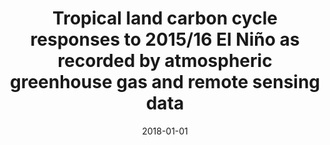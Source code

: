 ---
title: "Tropical land carbon cycle responses to 2015/16 El Niño as recorded by atmospheric greenhouse gas and remote sensing data"
collection: publications
permalink: /publication/2018-01-01-Gloor2018
date: 2018-01-01
venue: 'Philosophical Transactions of the Royal Society B: Biological Sciences'
paperurl: 'https://doi.org/10.1098/rstb.2017.0302'
citation: 'Gloor et al., <b>Tropical land carbon cycle responses to 2015/16 El Niño as recorded by atmospheric greenhouse gas and remote sensing data</b>, Philosophical Transactions of the Royal Society B: Biological Sciences, 2018-01-01, 10.1098/rstb.2017.0302'
---